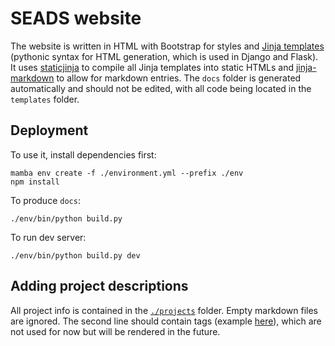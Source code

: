 # SEADS website

The website is written in HTML with Bootstrap for styles and [Jinja templates](https://jinja.palletsprojects.com/en/3.1.x/) (pythonic syntax for HTML generation, which is used in Django and Flask). It uses [staticjinja](https://github.com/staticjinja/staticjinja) to compile all Jinja templates into static HTMLs and [jinja-markdown](https://github.com/jpsca/jinja-markdown) to allow for markdown entries. The `docs` folder is generated automatically and should not be edited, with all code being located in the `templates` folder.

## Deployment

To use it, install dependencies first:

```
mamba env create -f ./environment.yml --prefix ./env
npm install
```

To produce `docs`:

```
./env/bin/python build.py
```

To run dev server:
```
./env/bin/python build.py dev
```

## Adding project descriptions

All project info is contained in the [`./projects`](./projects) folder. Empty markdown files are ignored. The second line should contain tags (example [here](./projects/01_gwwc_network.md)), which are not used for now but will be rendered in the future.